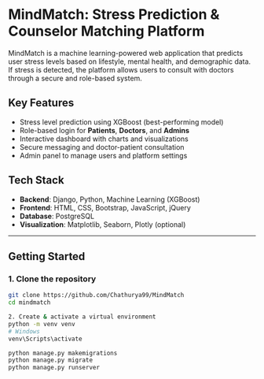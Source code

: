 # MindMatch: Stress Prediction & Counselor Matching Platform

MindMatch is a machine learning-powered web application that predicts user stress levels based on lifestyle, mental health, and demographic data. If stress is detected, the platform allows users to consult with doctors through a secure and role-based system.

## Key Features

- Stress level prediction using XGBoost (best-performing model)
- Role-based login for **Patients**, **Doctors**, and **Admins**
- Interactive dashboard with charts and visualizations
- Secure messaging and doctor-patient consultation
- Admin panel to manage users and platform settings

## Tech Stack

- **Backend**: Django, Python, Machine Learning (XGBoost)
- **Frontend**: HTML, CSS, Bootstrap, JavaScript, jQuery
- **Database**: PostgreSQL
- **Visualization**: Matplotlib, Seaborn, Plotly (optional)

---

## Getting Started

### 1. Clone the repository

```bash
git clone https://github.com/Chathurya99/MindMatch
cd mindmatch

2. Create & activate a virtual environment
python -m venv venv
# Windows
venv\Scripts\activate

python manage.py makemigrations
python manage.py migrate
python manage.py runserver
```
